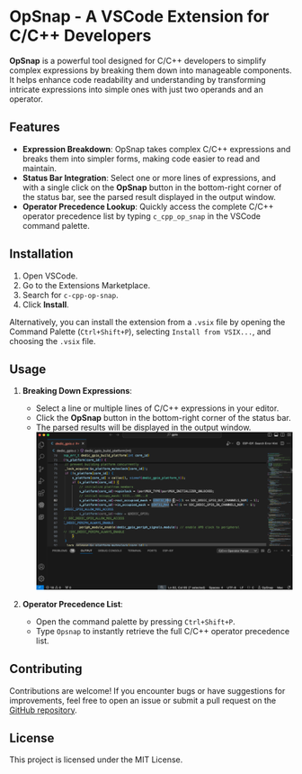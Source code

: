 # OpSnap - A VSCode Extension for C/C++ Developers

**OpSnap** is a powerful tool designed for C/C++ developers to simplify complex expressions by breaking them down into manageable components. It helps enhance code readability and understanding by transforming intricate expressions into simple ones with just two operands and an operator.

## Features
- **Expression Breakdown**: OpSnap takes complex C/C++ expressions and breaks them into simpler forms, making code easier to read and maintain.
- **Status Bar Integration**: Select one or more lines of expressions, and with a single click on the **OpSnap** button in the bottom-right corner of the status bar, see the parsed result displayed in the output window.
- **Operator Precedence Lookup**: Quickly access the complete C/C++ operator precedence list by typing `c_cpp_op_snap` in the VSCode command palette.


## Installation

1. Open VSCode.
2. Go to the Extensions Marketplace.
3. Search for `c-cpp-op-snap`.
4. Click **Install**.

Alternatively, you can install the extension from a `.vsix` file by opening the Command Palette (`Ctrl+Shift+P`), selecting `Install from VSIX...`, and choosing the `.vsix` file.

## Usage

1. **Breaking Down Expressions**:
   - Select a line or multiple lines of C/C++ expressions in your editor.
   - Click the **OpSnap** button in the bottom-right corner of the status bar.
   - The parsed results will be displayed in the output window.
   ![Watch Me](./images/watch_me.gif)

2. **Operator Precedence List**:
   - Open the command palette by pressing `Ctrl+Shift+P`.
   - Type `Opsnap` to instantly retrieve the full C/C++ operator precedence list.

## Contributing

Contributions are welcome! If you encounter bugs or have suggestions for improvements, feel free to open an issue or submit a pull request on the [GitHub repository](https://github.com/KAJESPER/c-cpp-op-snap).

## License

This project is licensed under the MIT License.